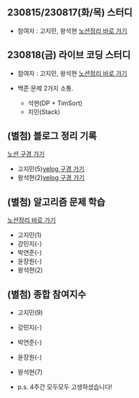 ## 230815/230817(화/목) 스터디
- 참여자 : 고지민, 왕석현
[노션정리 바로 가기](https://www.notion.so/ready-for-dev/823e2f0fdbac4721a68716964d41a916)

## 230818(금) 라이브 코딩 스터디
- 참여자 : 고지민, 왕석현
[노션정리 바로 가기](https://www.notion.so/ready-for-dev/4-23-08-18-17-19-55c69f38cb16493da2f0c16e6365c666)

- 백준 문제 2가지 소통.
    - 석현(DP + TimSort)
    - 지민(Stack)

## (별첨) 블로그 정리 기록
[노션 구경 가기](https://www.notion.so/ready-for-dev/4-_-_-5eb5227322cd43bb8dc6a45af72c9a34)
- 고지민(5)[velog 구경 가기](https://velog.io/@wlals425315)
- 왕석현(2)[velog 구경 가기](https://velog.io/@wsh096)

## (별첨) 알고리즘 문제 학습
[노션정리 바로 가기](https://www.notion.so/ready-for-dev/5698acf6007f4d298a8d7b9dc8c81c8d?v=1eb079e5617e4fdd832629953102b3f0)
- 고지민(1)
- 강민지(-)
- 박연준(-)
- 윤장원(-)
- 왕석현(2)

## (별첨) 종합 참여지수
- 고지민(9)
- 강민지(-)
- 박연준(-)
- 윤장원(-)
- 왕석현(7)

- p.s. 4주간 모두모두 고생하셨습니다!